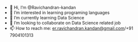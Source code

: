 - 👋 Hi, I’m @Ravichandran-kandan
- 👀 I’m interested in learning programing languages 
- 🌱 I’m currently learning Data Science 
- 💞️ I’m looking to collaborate on Data Science related job
- 📫 How to reach me: er.ravichandran.kandan@gmail.com/+91 7904101313

<!---
Ravichandran-kandan/Ravichandran-kandan is a ✨ special ✨ repository because its `README.md` (this file) appears on your GitHub profile.
You can click the Preview link to take a look at your changes.
--->
